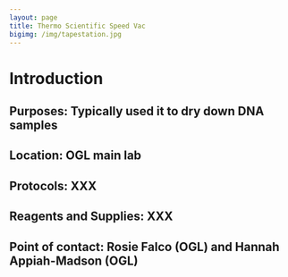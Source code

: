 ```yaml
---
layout: page
title: Thermo Scientific Speed Vac
bigimg: /img/tapestation.jpg
---
```

# Introduction

## Purposes: Typically used it to dry down DNA samples

## Location: OGL main lab

## Protocols: XXX

## Reagents and Supplies: XXX

## Point of contact: Rosie Falco (OGL) and Hannah Appiah-Madson (OGL)

